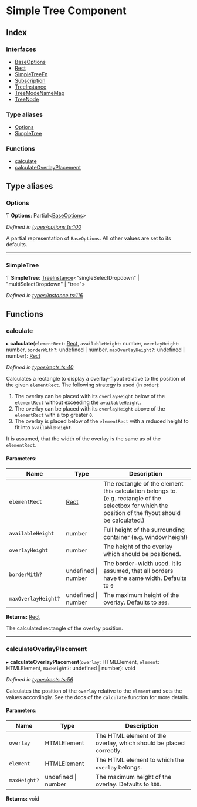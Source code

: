 # Simple Tree Component

## Index

### Interfaces

* [BaseOptions](interfaces/baseoptions.md)
* [Rect](interfaces/rect.md)
* [SimpleTreeFn](interfaces/simpletreefn.md)
* [Subscription](interfaces/subscription.md)
* [TreeInstance](interfaces/treeinstance.md)
* [TreeModeNameMap](interfaces/treemodenamemap.md)
* [TreeNode](interfaces/treenode.md)

### Type aliases

* [Options](globals.md#options)
* [SimpleTree](globals.md#simpletree)

### Functions

* [calculate](globals.md#calculate)
* [calculateOverlayPlacement](globals.md#calculateoverlayplacement)

## Type aliases

### Options

Ƭ  **Options**: Partial<[BaseOptions](interfaces/baseoptions.md)\>

*Defined in [types/options.ts:100](https://github.com/ckotzbauer/simple-tree-component/blob/111f998/src/types/options.ts#L100)*

A partial representation of `BaseOptions`. All other values are set to its defaults.

___

### SimpleTree

Ƭ  **SimpleTree**: [TreeInstance](interfaces/treeinstance.md)<\"singleSelectDropdown\" \| \"multiSelectDropdown\" \| \"tree\"\>

*Defined in [types/instance.ts:116](https://github.com/ckotzbauer/simple-tree-component/blob/111f998/src/types/instance.ts#L116)*

## Functions

### calculate

▸ **calculate**(`elementRect`: [Rect](interfaces/rect.md), `availableHeight`: number, `overlayHeight`: number, `borderWith?`: undefined \| number, `maxOverlayHeight?`: undefined \| number): [Rect](interfaces/rect.md)

*Defined in [types/rects.ts:40](https://github.com/ckotzbauer/simple-tree-component/blob/111f998/src/types/rects.ts#L40)*

Calculates a rectangle to display a overlay-flyout relative to the position of the given `elementRect`.
The following strategy is used (in order):
  1. The overlay can be placed with its `overlayHeight` below of the `elementRect` without exceeding the `availableHeight`.
  2. The overlay can be placed with its `overlayHeight` above of the `elementRect` with a top greater `0`.
  3. The overlay is placed below of the `elementRect` with a reduced height to fit into `availableHeight`.

It is assumed, that the width of the overlay is the same as of the `elementRect`.

#### Parameters:

Name | Type | Description |
------ | ------ | ------ |
`elementRect` | [Rect](interfaces/rect.md) | The rectangle of the element this calculation belongs to. (e.g. rectangle of the selectbox for which the position of the flyout should be calculated.) |
`availableHeight` | number | Full height of the surrounding container (e.g. window height) |
`overlayHeight` | number | The height of the overlay which should be positioned. |
`borderWith?` | undefined \| number | The border-width used. It is assumed, that all borders have the same width. Defaults to `0` |
`maxOverlayHeight?` | undefined \| number | The maximum height of the overlay. Defaults to `300`. |

**Returns:** [Rect](interfaces/rect.md)

The calculated rectangle of the overlay position.

___

### calculateOverlayPlacement

▸ **calculateOverlayPlacement**(`overlay`: HTMLElement, `element`: HTMLElement, `maxHeight?`: undefined \| number): void

*Defined in [types/rects.ts:56](https://github.com/ckotzbauer/simple-tree-component/blob/111f998/src/types/rects.ts#L56)*

Calculates the position of the `overlay` relative to the `element` and sets the values accordingly.
See the docs of the `calculate` function for more details.

#### Parameters:

Name | Type | Description |
------ | ------ | ------ |
`overlay` | HTMLElement | The HTML element of the overlay, which should be placed correctly. |
`element` | HTMLElement | The HTML element to which the `overlay` belongs. |
`maxHeight?` | undefined \| number | The maximum height of the overlay. Defaults to `300`.  |

**Returns:** void
